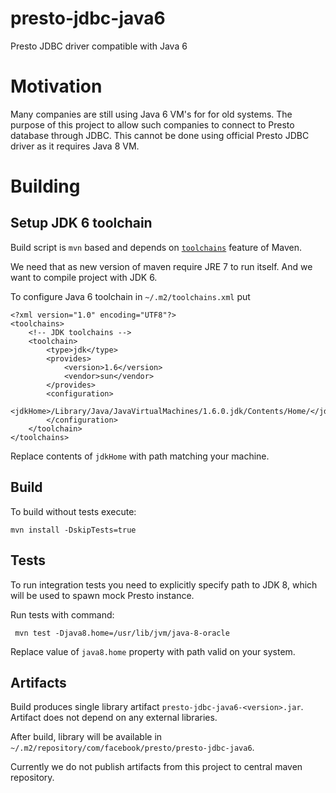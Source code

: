 # presto-jdbc-java6

Presto JDBC driver compatible with Java 6

# Motivation 

Many companies are still using Java 6 VM's for for old systems. 
The purpose of this project to allow such companies to connect
to Presto database through JDBC. This cannot be done using official
Presto JDBC driver as it requires Java 8 VM.

# Building

## Setup JDK 6 toolchain

Build script is `mvn` based and depends on [`toolchains`](https://maven.apache.org/guides/mini/guide-using-toolchains.html) feature of Maven.

We need that as new version of maven require JRE 7 to run itself.
And we want to compile project with JDK 6.

To configure Java 6 toolchain in `~/.m2/toolchains.xml` put

```
<?xml version="1.0" encoding="UTF8"?>
<toolchains>
    <!-- JDK toolchains -->
    <toolchain>
        <type>jdk</type>
        <provides>
            <version>1.6</version>
            <vendor>sun</vendor>
        </provides>
        <configuration>
          <jdkHome>/Library/Java/JavaVirtualMachines/1.6.0.jdk/Contents/Home/</jdkHome>
        </configuration>
    </toolchain>
</toolchains>
```

Replace contents of `jdkHome` with path matching your machine.

## Build

To build without tests execute:

```
mvn install -DskipTests=true  
```

## Tests

To run integration tests you need to explicitly specify path to JDK 8, which 
will be used to spawn mock Presto instance.

Run tests with command:

```
 mvn test -Djava8.home=/usr/lib/jvm/java-8-oracle
```

Replace value of `java8.home` property with path valid on your system.

## Artifacts

Build produces single library artifact `presto-jdbc-java6-<version>.jar`.
Artifact does not depend on any external libraries.

After build, library will be available in `~/.m2/repository/com/facebook/presto/presto-jdbc-java6`.

Currently we do not publish artifacts from this project to central maven repository.


